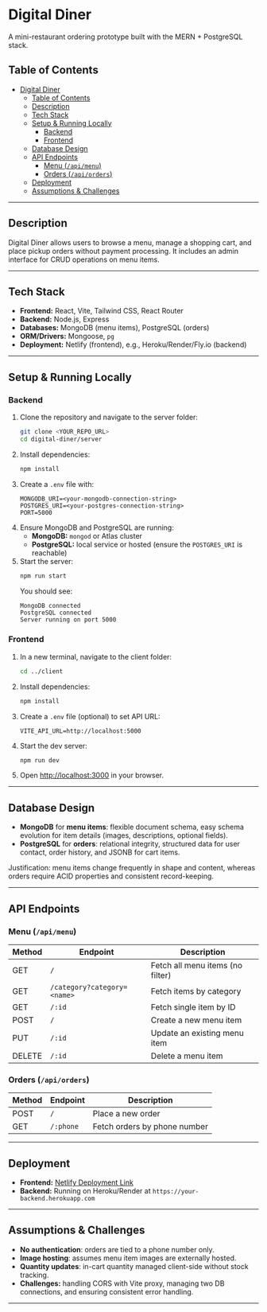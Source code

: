 # Digital Diner

A mini-restaurant ordering prototype built with the MERN + PostgreSQL stack.

## Table of Contents

- [Digital Diner](#digital-diner)
  - [Table of Contents](#table-of-contents)
  - [Description](#description)
  - [Tech Stack](#tech-stack)
  - [Setup \& Running Locally](#setup--running-locally)
    - [Backend](#backend)
    - [Frontend](#frontend)
  - [Database Design](#database-design)
  - [API Endpoints](#api-endpoints)
    - [Menu (`/api/menu`)](#menu-apimenu)
    - [Orders (`/api/orders`)](#orders-apiorders)
  - [Deployment](#deployment)
  - [Assumptions \& Challenges](#assumptions--challenges)

---

## Description

Digital Diner allows users to browse a menu, manage a shopping cart, and place pickup orders without payment processing. It includes an admin interface for CRUD operations on menu items.

---

## Tech Stack

- **Frontend:** React, Vite, Tailwind CSS, React Router
- **Backend:** Node.js, Express
- **Databases:** MongoDB (menu items), PostgreSQL (orders)
- **ORM/Drivers:** Mongoose, `pg`
- **Deployment:** Netlify (frontend), e.g., Heroku/Render/Fly.io (backend)

---

## Setup & Running Locally

### Backend

1. Clone the repository and navigate to the server folder:
   ```bash
   git clone <YOUR_REPO_URL>
   cd digital-diner/server
   ```
2. Install dependencies:
   ```bash
   npm install
   ```
3. Create a `.env` file with:
   ```env
   MONGODB_URI=<your-mongodb-connection-string>
   POSTGRES_URI=<your-postgres-connection-string>
   PORT=5000
   ```
4. Ensure MongoDB and PostgreSQL are running:
   - **MongoDB:** `mongod` or Atlas cluster
   - **PostgreSQL:** local service or hosted (ensure the `POSTGRES_URI` is reachable)
5. Start the server:
   ```bash
   npm run start
   ```
   You should see:
   ```text
   MongoDB connected
   PostgreSQL connected
   Server running on port 5000
   ```

### Frontend

1. In a new terminal, navigate to the client folder:
   ```bash
   cd ../client
   ```
2. Install dependencies:
   ```bash
   npm install
   ```
3. Create a `.env` file (optional) to set API URL:
   ```env
   VITE_API_URL=http://localhost:5000
   ```
4. Start the dev server:
   ```bash
   npm run dev
   ```
5. Open [http://localhost:3000](http://localhost:3000) in your browser.

---

## Database Design

- **MongoDB** for **menu items**: flexible document schema, easy schema evolution for item details (images, descriptions, optional fields).
- **PostgreSQL** for **orders**: relational integrity, structured data for user contact, order history, and JSONB for cart items.

Justification: menu items change frequently in shape and content, whereas orders require ACID properties and consistent record-keeping.

---

## API Endpoints

### Menu (`/api/menu`)

| Method | Endpoint           | Description                             |
| ------ | ------------------ | --------------------------------------- |
| GET    | `/`                | Fetch all menu items (no filter)        |
| GET    | `/category?category=<name>` | Fetch items by category          |
| GET    | `/:id`             | Fetch single item by ID                 |
| POST   | `/`                | Create a new menu item                  |
| PUT    | `/:id`             | Update an existing menu item            |
| DELETE | `/:id`             | Delete a menu item                      |

### Orders (`/api/orders`)

| Method | Endpoint           | Description                             |
| ------ | ------------------ | --------------------------------------- |
| POST   | `/`                | Place a new order                       |
| GET    | `/:phone`          | Fetch orders by phone number            |

---

## Deployment

- **Frontend:** [Netlify Deployment Link](https://your-netlify-app.netlify.app)
- **Backend:** Running on Heroku/Render at `https://your-backend.herokuapp.com`

---

## Assumptions & Challenges

- **No authentication**: orders are tied to a phone number only.
- **Image hosting**: assumes menu item images are externally hosted.
- **Quantity updates**: in-cart quantity managed client-side without stock tracking.
- **Challenges:** handling CORS with Vite proxy, managing two DB connections, and ensuring consistent error handling.

---
